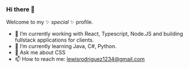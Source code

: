 ### Hi there 👋

Welcome to my ✨ _special_ ✨ profile.

- 🔭 I’m currently working with React, Typescript, Node.JS and building fullstack applications for clients.
- 🌱 I’m currently learning Java, C#, Python.
- 💬 Ask me about CSS
- 📫 How to reach me: lewisrodriguez1234@gmail.com

